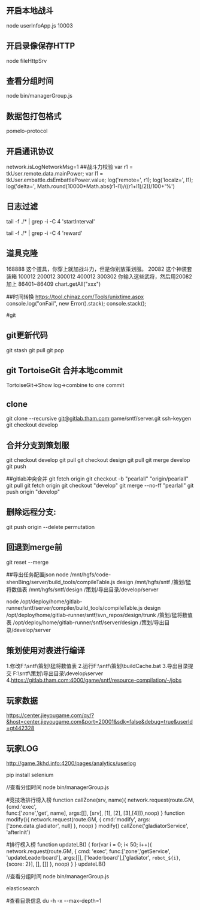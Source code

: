 ## 开启本地战斗
node userInfoApp.js 10003

## 开启录像保存HTTP
node fileHttpSrv
## 查看分组时间
node bin/managerGroup.js

## 数据包打包格式
pomelo-protocol
## 开启通讯协议
network.isLogNetworkMsg=1
##战斗力校验
var r1 = tkUser.remote.data.mainPower;
var l1 = tkUser.embattle.dsEmbattlePower.value;
log('remote=', r1);
log('localz=', l1);
log('delta=', Math.round(10000*Math.abs(r1-l1)/((r1+l1)/2))/100+'%')

## 日志过滤
tail -f ./* | grep -i -C 4 'startInterval'

tail -f ./* | grep -i -C 4 'reward'

## 道具克隆
168888 这个道具，你穿上就加战斗力，但是你别放策划服。
20082 这个神装套装箱
100012 200012  300012  400012  300302
你输入这些武将，然后用20082加上
86401~86409
chart.getAll("xxx")

##时间转换
https://tool.chinaz.com/Tools/unixtime.aspx
console.log("onFail", new Error().stack);
console.stack();

#git
## git更新代码
git stash
git pull
git pop

## git TortoiseGit 合并本地commit
TortoiseGit->Show log->combine to one commit

## clone
git clone --recursive git@gitlab.tham.com:game/sntf/server.git
ssh-keygen
git checkout develop

## 合并分支到策划服
git checkout develop
git pull
git checkout  design
git pull
git merge develop
git push


##gitlab冲突合并
git fetch origin
git checkout -b "pearlall" "origin/pearlall"
git pull
git fetch origin
git checkout "develop"
git merge --no-ff "pearlall"
git push origin "develop"

## 删除远程分支: 
git push origin --delete permutation

## 回退到merge前
git reset --merge 

##导出任务配置json
node /mnt/hgfs/code-shenBing/server/build_tools/compileTable.js design /mnt/hgfs/sntf /策划/猛将数值表 /mnt/hgfs/sntf/design /策划/导出目录/develop/server

node /opt/deploy/home/gitlab-runner/sntf/server/compiler/build_tools/compileTable.js design /opt/deploy/home/gitlab-runner/sntf/svn_repos/design/trunk /策划/猛将数值表 /opt/deploy/home/gitlab-runner/sntf/server/design /策划/导出目录/develop/server




## 策划使用对表进行编译
1.修改F:\sntf\策划\猛将数值表
2.运行F:\sntf\策划\buildCache.bat
3.导出目录提交 F:\sntf\策划\导出目录\develop\server
4.https://gitlab.tham.com:4000/game/sntf/resource-compilation/-/jobs


## 玩家数据
https://center.jieyougame.com/qy/?&host=center.jieyougame.com&port=20001&sdk=false&debug=true&userId=gt442328

## 玩家LOG
http://game.3khd.info:4200/pages/analytics/userlog

pip install selenium

//查看分组时间
node bin/managerGroup.js

#竞技场排行榜入榜
function callZone(srv, name){
    network.request(route.GM, {cmd:'exec',  
    func:['zone','get',   name],
    args:[[],    [srv],  [1],    [2],    [3],[4]]},noop)
  }
  function modify(){
      network.request(route.GM, {
          cmd:'modify',
          args:['zone.data.gladiator', null]
      }, noop)
  }
modify()
  callZone('gladiatorService', 'afterInit')


#排行榜入榜
function updateLB() {
  for(var i = 0; i< 50; i++){
      network.request(route.GM, { cmd: 'exec',
    func:['zone','getService',          'updateLeaderboard'],
    args:[[],    ['leaderboard'],['gladiator', `robot_${i}`, {score: 2}],          [],   []]
  }, noop) 
  }
}
updateLB()

//查看分组时间
node bin/managerGroup.js

elasticsearch

#查看目录信息
du -h -x --max-depth=1





